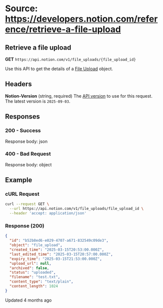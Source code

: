 # Source: https://developers.notion.com/reference/retrieve-a-file-upload

## Retrieve a file upload

**GET** `https://api.notion.com/v1/file_uploads/{file_upload_id}`

Use this API to get the details of a [File Upload](/reference/file-upload) object.

## Headers

**Notion-Version** (string, required)
The [API version](/reference/versioning) to use for this request. The latest version is `2025-09-03`.

## Responses

### 200 - Success
Response body: json

### 400 - Bad Request
Response body: object

## Example

### cURL Request
```bash
curl --request GET \
  --url https://api.notion.com/v1/file_uploads/file_upload_id \
  --header 'accept: application/json'
```

### Response (200)
```json
{
  "id": "b52b8ed6-e029-4707-a671-832549c09de3",
  "object": "file_upload",
  "created_time": "2025-03-15T20:53:00.000Z",
  "last_edited_time": "2025-03-15T20:57:00.000Z",
  "expiry_time": "2025-03-15T21:53:00.000Z",
  "upload_url": null,
  "archived": false,
  "status": "uploaded",
  "filename": "test.txt",
  "content_type": "text/plain",
  "content_length": 1024
}
```

Updated 4 months ago
